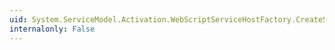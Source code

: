```yaml
---
uid: System.ServiceModel.Activation.WebScriptServiceHostFactory.CreateServiceHost(System.Type,System.Uri[])
internalonly: False
---
```

